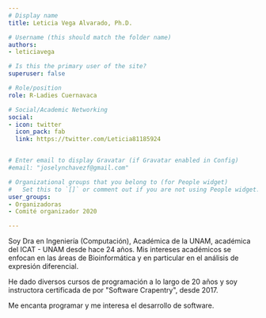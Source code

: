 ```yaml
---
# Display name
title: Leticia Vega Alvarado, Ph.D.

# Username (this should match the folder name)
authors:
- leticiavega

# Is this the primary user of the site?
superuser: false

# Role/position
role: R-Ladies Cuernavaca

# Social/Academic Networking
social:
- icon: twitter
  icon_pack: fab
  link: https://twitter.com/Leticia81185924


# Enter email to display Gravatar (if Gravatar enabled in Config)
#email: "joselynchavezf@gmail.com"

# Organizational groups that you belong to (for People widget)
#   Set this to `[]` or comment out if you are not using People widget.
user_groups:
- Organizadoras
- Comité organizador 2020

---
```


Soy Dra en Ingeniería (Computación), Académica de la UNAM, académica del ICAT - UNAM desde hace 24 años. Mis intereses académicos se enfocan en las áreas de Bioinformática y en particular en el análisis de expresión diferencial. 

He dado diversos cursos de programación a lo largo de 20 años y soy instructora certificada de por "Software Crapentry", desde 2017. 

Me encanta programar y me interesa el desarrollo de software.
